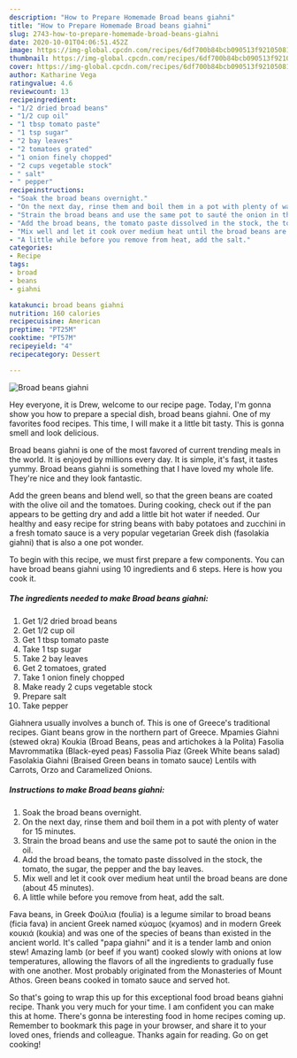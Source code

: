 ```yaml
---
description: "How to Prepare Homemade Broad beans giahni"
title: "How to Prepare Homemade Broad beans giahni"
slug: 2743-how-to-prepare-homemade-broad-beans-giahni
date: 2020-10-01T04:06:51.452Z
image: https://img-global.cpcdn.com/recipes/6df700b84bcb090513f9210508146646/751x532cq70/broad-beans-giahni-recipe-main-photo.jpg
thumbnail: https://img-global.cpcdn.com/recipes/6df700b84bcb090513f9210508146646/751x532cq70/broad-beans-giahni-recipe-main-photo.jpg
cover: https://img-global.cpcdn.com/recipes/6df700b84bcb090513f9210508146646/751x532cq70/broad-beans-giahni-recipe-main-photo.jpg
author: Katharine Vega
ratingvalue: 4.6
reviewcount: 13
recipeingredient:
- "1/2 dried broad beans"
- "1/2 cup oil"
- "1 tbsp tomato paste"
- "1 tsp sugar"
- "2 bay leaves"
- "2 tomatoes grated"
- "1 onion finely chopped"
- "2 cups vegetable stock"
- " salt"
- " pepper"
recipeinstructions:
- "Soak the broad beans overnight."
- "On the next day, rinse them and boil them in a pot with plenty of water for 15 minutes."
- "Strain the broad beans and use the same pot to sauté the onion in the oil."
- "Add the broad beans, the tomato paste dissolved in the stock, the tomato, the sugar, the pepper and the bay leaves."
- "Mix well and let it cook over medium heat until the broad beans are done (about 45 minutes)."
- "A little while before you remove from heat, add the salt."
categories:
- Recipe
tags:
- broad
- beans
- giahni

katakunci: broad beans giahni 
nutrition: 160 calories
recipecuisine: American
preptime: "PT25M"
cooktime: "PT57M"
recipeyield: "4"
recipecategory: Dessert

---
```



![Broad beans giahni](https://img-global.cpcdn.com/recipes/6df700b84bcb090513f9210508146646/751x532cq70/broad-beans-giahni-recipe-main-photo.jpg)

Hey everyone, it is Drew, welcome to our recipe page. Today, I'm gonna show you how to prepare a special dish, broad beans giahni. One of my favorites food recipes. This time, I will make it a little bit tasty. This is gonna smell and look delicious.

Broad beans giahni is one of the most favored of current trending meals in the world. It is enjoyed by millions every day. It is simple, it's fast, it tastes yummy. Broad beans giahni is something that I have loved my whole life. They're nice and they look fantastic.

Add the green beans and blend well, so that the green beans are coated with the olive oil and the tomatoes. During cooking, check out if the pan appears to be getting dry and add a little bit hot water if needed. Our healthy and easy recipe for string beans with baby potatoes and zucchini in a fresh tomato sauce is a very popular vegetarian Greek dish (fasolakia giahni) that is also a one pot wonder.


To begin with this recipe, we must first prepare a few components. You can have broad beans giahni using 10 ingredients and 6 steps. Here is how you cook it.

<!--inarticleads1-->

##### The ingredients needed to make Broad beans giahni:

1. Get 1/2 dried broad beans
1. Get 1/2 cup oil
1. Get 1 tbsp tomato paste
1. Take 1 tsp sugar
1. Take 2 bay leaves
1. Get 2 tomatoes, grated
1. Take 1 onion finely chopped
1. Make ready 2 cups vegetable stock
1. Prepare  salt
1. Take  pepper


Giahnera usually involves a bunch of. This is one of Greece&#39;s traditional recipes. Giant beans grow in the northern part of Greece. Mpamies Giahni (stewed okra) Koukia (Broad Beans, peas and artichokes à la Polita) Fasolia Mavrommatika (Black-eyed peas) Fassolia Piaz (Greek White beans salad) Fasolakia Giahni (Braised Green beans in tomato sauce) Lentils with Carrοts, Orzo and Caramelized Onions. 

<!--inarticleads2-->

##### Instructions to make Broad beans giahni:

1. Soak the broad beans overnight.
1. On the next day, rinse them and boil them in a pot with plenty of water for 15 minutes.
1. Strain the broad beans and use the same pot to sauté the onion in the oil.
1. Add the broad beans, the tomato paste dissolved in the stock, the tomato, the sugar, the pepper and the bay leaves.
1. Mix well and let it cook over medium heat until the broad beans are done (about 45 minutes).
1. A little while before you remove from heat, add the salt.


Fava beans, in Greek Φούλια (foulia) is a legume similar to broad beans (ficia fava) in ancient Greek named κύαμος (κyamos) and in modern Greek κουκιά (koukia) and was one of the species of beans than existed in the ancient world. It&#39;s called &#34;papa giahni&#34; and it is a tender lamb and onion stew! Amazing lamb (or beef if you want) cooked slowly with onions at low temperatures, allowing the flavors of all the ingredients to gradually fuse with one another. Most probably originated from the Monasteries of Mount Athos. Green beans cooked in tomato sauce and served hot. 

So that's going to wrap this up for this exceptional food broad beans giahni recipe. Thank you very much for your time. I am confident you can make this at home. There's gonna be interesting food in home recipes coming up. Remember to bookmark this page in your browser, and share it to your loved ones, friends and colleague. Thanks again for reading. Go on get cooking!
